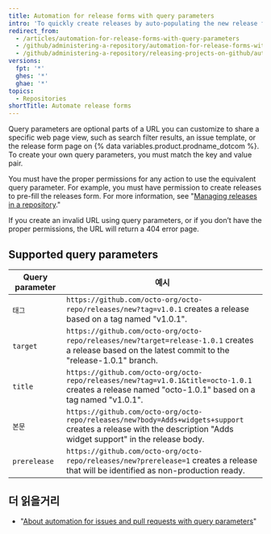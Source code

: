 ```yaml
---
title: Automation for release forms with query parameters
intro: 'To quickly create releases by auto-populating the new release form with customized information, you can add query parameters to the URL for the release form page.'
redirect_from:
  - /articles/automation-for-release-forms-with-query-parameters
  - /github/administering-a-repository/automation-for-release-forms-with-query-parameters
  - /github/administering-a-repository/releasing-projects-on-github/automation-for-release-forms-with-query-parameters
versions:
  fpt: '*'
  ghes: '*'
  ghae: '*'
topics:
  - Repositories
shortTitle: Automate release forms
---
```

  Query parameters are optional parts of a URL you can customize to share a specific web page view, such as search filter results, an issue template, or the release form page on {% data variables.product.prodname_dotcom %}. To create your own query parameters, you must match the key and value pair.

You must have the proper permissions for any action to use the equivalent query parameter. For example, you must have permission to create releases to pre-fill the releases form. For more information, see "[Managing releases in a repository](/github/administering-a-repository/managing-releases-in-a-repository)."

If you create an invalid URL using query parameters, or if you don’t have the proper permissions, the URL will return a 404 error page.

## Supported query parameters

| Query parameter | 예시                                                                                                                                                               |
| --------------- | ---------------------------------------------------------------------------------------------------------------------------------------------------------------- |
| `태그`            | `https://github.com/octo-org/octo-repo/releases/new?tag=v1.0.1` creates a release based on a tag named "v1.0.1".                                                 |
| `target`        | `https://github.com/octo-org/octo-repo/releases/new?target=release-1.0.1` creates a release based on the latest commit to the "release-1.0.1" branch.            |
| `title`         | `https://github.com/octo-org/octo-repo/releases/new?tag=v1.0.1&title=octo-1.0.1` creates a release named "octo-1.0.1" based on a tag named "v1.0.1".         |
| `본문`            | `https://github.com/octo-org/octo-repo/releases/new?body=Adds+widgets+support` creates a release with the description "Adds widget support" in the release body. |
| `prerelease`    | `https://github.com/octo-org/octo-repo/releases/new?prerelease=1` creates a release that will be identified as non-production ready.                             |

## 더 읽을거리

- "[About automation for issues and pull requests with query parameters](/articles/about-automation-for-issues-and-pull-requests-with-query-parameters)"
